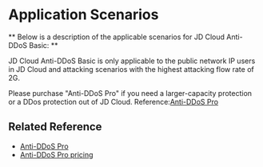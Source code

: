 # Application Scenarios

** Below is a description of the applicable scenarios for JD Cloud Anti-DDoS Basic: **

JD Cloud Anti-DDoS Basic is only applicable to the public network IP users in JD Cloud and attacking scenarios with the highest attacking flow rate of 2G.

Please purchase "Anti-DDoS Pro" if you need a larger-capacity protection or a DDos protection out of JD Cloud. Reference:[Anti-DDoS Pro](https://www.jdcloud.com/products/ipanti)

 



## Related Reference

- [Anti-DDoS Pro](https://github.com/jdcloudcom/cn/blob/edit/documentation/Cloud-Security/Advanced-Anti-DDoS/Introduction/What-Is-Advanced-Anti-DDoS.md)
- [Anti-DDoS Pro pricing](https://github.com/jdcloudcom/cn/blob/edit/documentation/Cloud-Security/Advanced-Anti-DDoS/Pricing/Billing-Rules.md)
